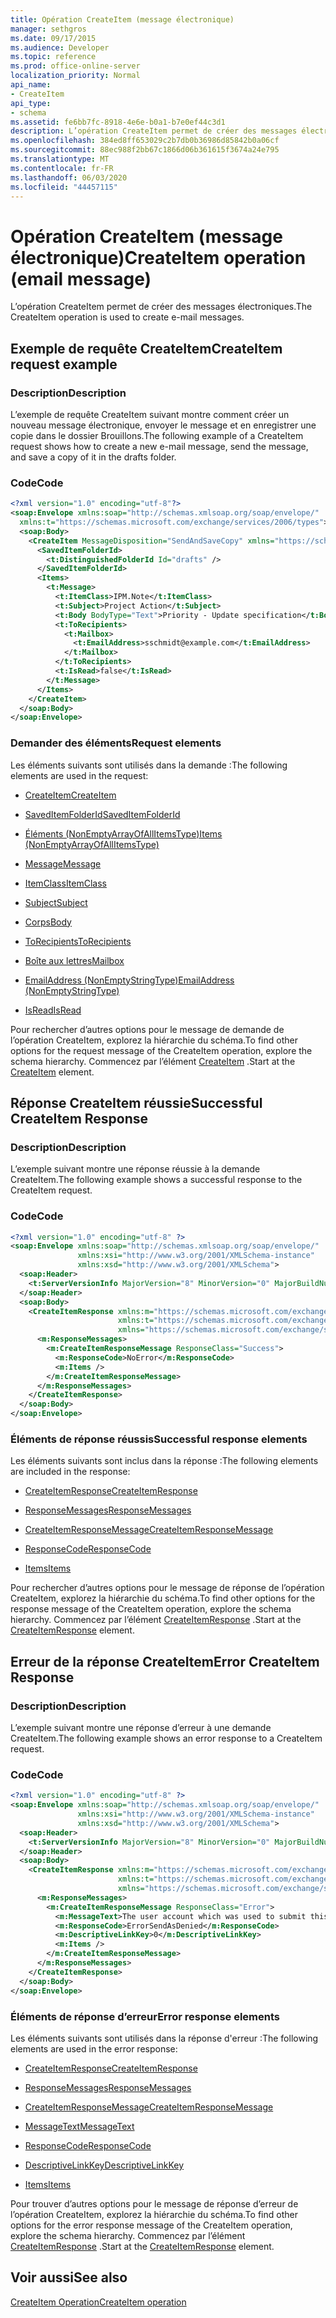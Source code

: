 ```yaml
---
title: Opération CreateItem (message électronique)
manager: sethgros
ms.date: 09/17/2015
ms.audience: Developer
ms.topic: reference
ms.prod: office-online-server
localization_priority: Normal
api_name:
- CreateItem
api_type:
- schema
ms.assetid: fe6bb7fc-8918-4e6e-b0a1-b7e0ef44c3d1
description: L’opération CreateItem permet de créer des messages électroniques.
ms.openlocfilehash: 384ed8ff653029c2b7db0b36986d85842b0a06cf
ms.sourcegitcommit: 88ec988f2bb67c1866d06b361615f3674a24e795
ms.translationtype: MT
ms.contentlocale: fr-FR
ms.lasthandoff: 06/03/2020
ms.locfileid: "44457115"
---
```

# <a name="createitem-operation-email-message"></a><span data-ttu-id="0aa32-103">Opération CreateItem (message électronique)</span><span class="sxs-lookup"><span data-stu-id="0aa32-103">CreateItem operation (email message)</span></span>

<span data-ttu-id="0aa32-104">L’opération CreateItem permet de créer des messages électroniques.</span><span class="sxs-lookup"><span data-stu-id="0aa32-104">The CreateItem operation is used to create e-mail messages.</span></span>
  
## <a name="createitem-request-example"></a><span data-ttu-id="0aa32-105">Exemple de requête CreateItem</span><span class="sxs-lookup"><span data-stu-id="0aa32-105">CreateItem request example</span></span>

### <a name="description"></a><span data-ttu-id="0aa32-106">Description</span><span class="sxs-lookup"><span data-stu-id="0aa32-106">Description</span></span>

<span data-ttu-id="0aa32-107">L’exemple de requête CreateItem suivant montre comment créer un nouveau message électronique, envoyer le message et en enregistrer une copie dans le dossier Brouillons.</span><span class="sxs-lookup"><span data-stu-id="0aa32-107">The following example of a CreateItem request shows how to create a new e-mail message, send the message, and save a copy of it in the drafts folder.</span></span>
  
### <a name="code"></a><span data-ttu-id="0aa32-108">Code</span><span class="sxs-lookup"><span data-stu-id="0aa32-108">Code</span></span>

```XML
<?xml version="1.0" encoding="utf-8"?>
<soap:Envelope xmlns:soap="http://schemas.xmlsoap.org/soap/envelope/"
  xmlns:t="https://schemas.microsoft.com/exchange/services/2006/types">
  <soap:Body>
    <CreateItem MessageDisposition="SendAndSaveCopy" xmlns="https://schemas.microsoft.com/exchange/services/2006/messages">
      <SavedItemFolderId>
        <t:DistinguishedFolderId Id="drafts" />
      </SavedItemFolderId>
      <Items>
        <t:Message>
          <t:ItemClass>IPM.Note</t:ItemClass>
          <t:Subject>Project Action</t:Subject>
          <t:Body BodyType="Text">Priority - Update specification</t:Body>
          <t:ToRecipients>
            <t:Mailbox>
              <t:EmailAddress>sschmidt@example.com</t:EmailAddress>
            </t:Mailbox>
          </t:ToRecipients>
          <t:IsRead>false</t:IsRead>
        </t:Message>
      </Items>
    </CreateItem>
  </soap:Body>
</soap:Envelope>
```

### <a name="request-elements"></a><span data-ttu-id="0aa32-109">Demander des éléments</span><span class="sxs-lookup"><span data-stu-id="0aa32-109">Request elements</span></span>

<span data-ttu-id="0aa32-110">Les éléments suivants sont utilisés dans la demande :</span><span class="sxs-lookup"><span data-stu-id="0aa32-110">The following elements are used in the request:</span></span> 
  
- [<span data-ttu-id="0aa32-111">CreateItem</span><span class="sxs-lookup"><span data-stu-id="0aa32-111">CreateItem</span></span>](createitem.md)
    
- [<span data-ttu-id="0aa32-112">SavedItemFolderId</span><span class="sxs-lookup"><span data-stu-id="0aa32-112">SavedItemFolderId</span></span>](saveditemfolderid.md)
    
- [<span data-ttu-id="0aa32-113">Éléments (NonEmptyArrayOfAllItemsType)</span><span class="sxs-lookup"><span data-stu-id="0aa32-113">Items (NonEmptyArrayOfAllItemsType)</span></span>](items-nonemptyarrayofallitemstype.md)
    
- [<span data-ttu-id="0aa32-114">Message</span><span class="sxs-lookup"><span data-stu-id="0aa32-114">Message</span></span>](message-ex15websvcsotherref.md)
    
- [<span data-ttu-id="0aa32-115">ItemClass</span><span class="sxs-lookup"><span data-stu-id="0aa32-115">ItemClass</span></span>](itemclass.md)
    
- [<span data-ttu-id="0aa32-116">Subject</span><span class="sxs-lookup"><span data-stu-id="0aa32-116">Subject</span></span>](subject.md)
    
- [<span data-ttu-id="0aa32-117">Corps</span><span class="sxs-lookup"><span data-stu-id="0aa32-117">Body</span></span>](body.md)
    
- [<span data-ttu-id="0aa32-118">ToRecipients</span><span class="sxs-lookup"><span data-stu-id="0aa32-118">ToRecipients</span></span>](torecipients.md)
    
- [<span data-ttu-id="0aa32-119">Boîte aux lettres</span><span class="sxs-lookup"><span data-stu-id="0aa32-119">Mailbox</span></span>](mailbox.md)
    
- [<span data-ttu-id="0aa32-120">EmailAddress (NonEmptyStringType)</span><span class="sxs-lookup"><span data-stu-id="0aa32-120">EmailAddress (NonEmptyStringType)</span></span>](emailaddress-nonemptystringtype.md)
    
- [<span data-ttu-id="0aa32-121">IsRead</span><span class="sxs-lookup"><span data-stu-id="0aa32-121">IsRead</span></span>](isread.md)
    
<span data-ttu-id="0aa32-122">Pour rechercher d’autres options pour le message de demande de l’opération CreateItem, explorez la hiérarchie du schéma.</span><span class="sxs-lookup"><span data-stu-id="0aa32-122">To find other options for the request message of the CreateItem operation, explore the schema hierarchy.</span></span> <span data-ttu-id="0aa32-123">Commencez par l’élément [CreateItem](createitem.md) .</span><span class="sxs-lookup"><span data-stu-id="0aa32-123">Start at the [CreateItem](createitem.md) element.</span></span> 
  
## <a name="successful-createitem-response"></a><span data-ttu-id="0aa32-124">Réponse CreateItem réussie</span><span class="sxs-lookup"><span data-stu-id="0aa32-124">Successful CreateItem Response</span></span>

### <a name="description"></a><span data-ttu-id="0aa32-125">Description</span><span class="sxs-lookup"><span data-stu-id="0aa32-125">Description</span></span>

<span data-ttu-id="0aa32-126">L’exemple suivant montre une réponse réussie à la demande CreateItem.</span><span class="sxs-lookup"><span data-stu-id="0aa32-126">The following example shows a successful response to the CreateItem request.</span></span>
  
### <a name="code"></a><span data-ttu-id="0aa32-127">Code</span><span class="sxs-lookup"><span data-stu-id="0aa32-127">Code</span></span>

```XML
<?xml version="1.0" encoding="utf-8" ?>
<soap:Envelope xmlns:soap="http://schemas.xmlsoap.org/soap/envelope/" 
               xmlns:xsi="http://www.w3.org/2001/XMLSchema-instance" 
               xmlns:xsd="http://www.w3.org/2001/XMLSchema">
  <soap:Header>
    <t:ServerVersionInfo MajorVersion="8" MinorVersion="0" MajorBuildNumber="595" MinorBuildNumber="0" xmlns:t="https://schemas.microsoft.com/exchange/services/2006/types" />
  </soap:Header>
  <soap:Body>
    <CreateItemResponse xmlns:m="https://schemas.microsoft.com/exchange/services/2006/messages" 
                        xmlns:t="https://schemas.microsoft.com/exchange/services/2006/types" 
                        xmlns="https://schemas.microsoft.com/exchange/services/2006/messages">
      <m:ResponseMessages>
        <m:CreateItemResponseMessage ResponseClass="Success">
          <m:ResponseCode>NoError</m:ResponseCode>
          <m:Items />
        </m:CreateItemResponseMessage>
      </m:ResponseMessages>
    </CreateItemResponse>
  </soap:Body>
</soap:Envelope>
```

### <a name="successful-response-elements"></a><span data-ttu-id="0aa32-128">Éléments de réponse réussis</span><span class="sxs-lookup"><span data-stu-id="0aa32-128">Successful response elements</span></span>

<span data-ttu-id="0aa32-129">Les éléments suivants sont inclus dans la réponse :</span><span class="sxs-lookup"><span data-stu-id="0aa32-129">The following elements are included in the response:</span></span> 
  
- [<span data-ttu-id="0aa32-130">CreateItemResponse</span><span class="sxs-lookup"><span data-stu-id="0aa32-130">CreateItemResponse</span></span>](createitemresponse.md)
    
- [<span data-ttu-id="0aa32-131">ResponseMessages</span><span class="sxs-lookup"><span data-stu-id="0aa32-131">ResponseMessages</span></span>](responsemessages.md)
    
- [<span data-ttu-id="0aa32-132">CreateItemResponseMessage</span><span class="sxs-lookup"><span data-stu-id="0aa32-132">CreateItemResponseMessage</span></span>](createitemresponsemessage.md)
    
- [<span data-ttu-id="0aa32-133">ResponseCode</span><span class="sxs-lookup"><span data-stu-id="0aa32-133">ResponseCode</span></span>](responsecode.md)
    
- [<span data-ttu-id="0aa32-134">Items</span><span class="sxs-lookup"><span data-stu-id="0aa32-134">Items</span></span>](items.md)
    
<span data-ttu-id="0aa32-135">Pour rechercher d’autres options pour le message de réponse de l’opération CreateItem, explorez la hiérarchie du schéma.</span><span class="sxs-lookup"><span data-stu-id="0aa32-135">To find other options for the response message of the CreateItem operation, explore the schema hierarchy.</span></span> <span data-ttu-id="0aa32-136">Commencez par l’élément [CreateItemResponse](createitemresponse.md) .</span><span class="sxs-lookup"><span data-stu-id="0aa32-136">Start at the [CreateItemResponse](createitemresponse.md) element.</span></span> 
  
## <a name="error-createitem-response"></a><span data-ttu-id="0aa32-137">Erreur de la réponse CreateItem</span><span class="sxs-lookup"><span data-stu-id="0aa32-137">Error CreateItem Response</span></span>

### <a name="description"></a><span data-ttu-id="0aa32-138">Description</span><span class="sxs-lookup"><span data-stu-id="0aa32-138">Description</span></span>

<span data-ttu-id="0aa32-139">L’exemple suivant montre une réponse d’erreur à une demande CreateItem.</span><span class="sxs-lookup"><span data-stu-id="0aa32-139">The following example shows an error response to a CreateItem request.</span></span>
  
### <a name="code"></a><span data-ttu-id="0aa32-140">Code</span><span class="sxs-lookup"><span data-stu-id="0aa32-140">Code</span></span>

```XML
<?xml version="1.0" encoding="utf-8" ?>
<soap:Envelope xmlns:soap="http://schemas.xmlsoap.org/soap/envelope/" 
               xmlns:xsi="http://www.w3.org/2001/XMLSchema-instance" 
               xmlns:xsd="http://www.w3.org/2001/XMLSchema">
  <soap:Header>
    <t:ServerVersionInfo MajorVersion="8" MinorVersion="0" MajorBuildNumber="595" MinorBuildNumber="0" xmlns:t="https://schemas.microsoft.com/exchange/services/2006/types" />
  </soap:Header>
  <soap:Body>
    <CreateItemResponse xmlns:m="https://schemas.microsoft.com/exchange/services/2006/messages" 
                        xmlns:t="https://schemas.microsoft.com/exchange/services/2006/types" 
                        xmlns="https://schemas.microsoft.com/exchange/services/2006/messages">
      <m:ResponseMessages>
        <m:CreateItemResponseMessage ResponseClass="Error">
          <m:MessageText>The user account which was used to submit this request does not have the right to send mail on behalf of the specified sending account.</m:MessageText>
          <m:ResponseCode>ErrorSendAsDenied</m:ResponseCode>
          <m:DescriptiveLinkKey>0</m:DescriptiveLinkKey>
          <m:Items />
        </m:CreateItemResponseMessage>
      </m:ResponseMessages>
    </CreateItemResponse>
  </soap:Body>
</soap:Envelope>
```

### <a name="error-response-elements"></a><span data-ttu-id="0aa32-141">Éléments de réponse d’erreur</span><span class="sxs-lookup"><span data-stu-id="0aa32-141">Error response elements</span></span>

<span data-ttu-id="0aa32-142">Les éléments suivants sont utilisés dans la réponse d'erreur :</span><span class="sxs-lookup"><span data-stu-id="0aa32-142">The following elements are used in the error response:</span></span> 
  
- [<span data-ttu-id="0aa32-143">CreateItemResponse</span><span class="sxs-lookup"><span data-stu-id="0aa32-143">CreateItemResponse</span></span>](createitemresponse.md)
    
- [<span data-ttu-id="0aa32-144">ResponseMessages</span><span class="sxs-lookup"><span data-stu-id="0aa32-144">ResponseMessages</span></span>](responsemessages.md)
    
- [<span data-ttu-id="0aa32-145">CreateItemResponseMessage</span><span class="sxs-lookup"><span data-stu-id="0aa32-145">CreateItemResponseMessage</span></span>](createitemresponsemessage.md)
    
- [<span data-ttu-id="0aa32-146">MessageText</span><span class="sxs-lookup"><span data-stu-id="0aa32-146">MessageText</span></span>](messagetext.md)
    
- [<span data-ttu-id="0aa32-147">ResponseCode</span><span class="sxs-lookup"><span data-stu-id="0aa32-147">ResponseCode</span></span>](responsecode.md)
    
- [<span data-ttu-id="0aa32-148">DescriptiveLinkKey</span><span class="sxs-lookup"><span data-stu-id="0aa32-148">DescriptiveLinkKey</span></span>](descriptivelinkkey.md)
    
- [<span data-ttu-id="0aa32-149">Items</span><span class="sxs-lookup"><span data-stu-id="0aa32-149">Items</span></span>](items.md)
    
<span data-ttu-id="0aa32-150">Pour trouver d’autres options pour le message de réponse d’erreur de l’opération CreateItem, explorez la hiérarchie du schéma.</span><span class="sxs-lookup"><span data-stu-id="0aa32-150">To find other options for the error response message of the CreateItem operation, explore the schema hierarchy.</span></span> <span data-ttu-id="0aa32-151">Commencez par l’élément [CreateItemResponse](createitemresponse.md) .</span><span class="sxs-lookup"><span data-stu-id="0aa32-151">Start at the [CreateItemResponse](createitemresponse.md) element.</span></span> 
  
## <a name="see-also"></a><span data-ttu-id="0aa32-152">Voir aussi</span><span class="sxs-lookup"><span data-stu-id="0aa32-152">See also</span></span>



[<span data-ttu-id="0aa32-153">CreateItem Operation</span><span class="sxs-lookup"><span data-stu-id="0aa32-153">CreateItem operation</span></span>](createitem-operation.md)

